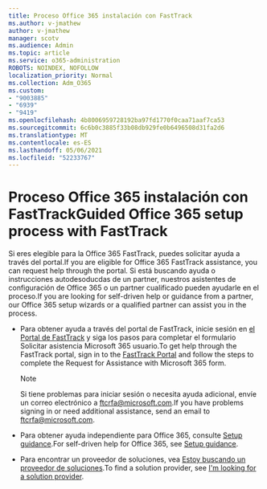 ```yaml
---
title: Proceso Office 365 instalación con FastTrack
ms.author: v-jmathew
author: v-jmathew
manager: scotv
ms.audience: Admin
ms.topic: article
ms.service: o365-administration
ROBOTS: NOINDEX, NOFOLLOW
localization_priority: Normal
ms.collection: Adm_O365
ms.custom:
- "9003885"
- "6939"
- "9419"
ms.openlocfilehash: 4b8006959728192ba97fd1770f0caa71aaf7ca53
ms.sourcegitcommit: 6c6b0c3885f33b08db929fe0b6496508d31fa2d6
ms.translationtype: MT
ms.contentlocale: es-ES
ms.lasthandoff: 05/06/2021
ms.locfileid: "52233767"
---
```

# <a name="guided-office-365-setup-process-with-fasttrack"></a><span data-ttu-id="80f00-102">Proceso Office 365 instalación con FastTrack</span><span class="sxs-lookup"><span data-stu-id="80f00-102">Guided Office 365 setup process with FastTrack</span></span>

<span data-ttu-id="80f00-103">Si eres elegible para la Office 365 FastTrack, puedes solicitar ayuda a través del portal.</span><span class="sxs-lookup"><span data-stu-id="80f00-103">If you are eligible for Office 365 FastTrack assistance, you can request help through the portal.</span></span> <span data-ttu-id="80f00-104">Si está buscando ayuda o instrucciones autodesoducdas de un partner, nuestros asistentes de configuración de Office 365 o un partner cualificado pueden ayudarle en el proceso.</span><span class="sxs-lookup"><span data-stu-id="80f00-104">If you are looking for self-driven help or guidance from a partner, our Office 365 setup wizards or a qualified partner can assist you in the process.</span></span>

- <span data-ttu-id="80f00-105">Para obtener ayuda a través del portal de FastTrack, inicie sesión en [el Portal de FastTrack](https://go.microsoft.com/fwlink/?linkid=2125443) y siga los pasos para completar el formulario Solicitar asistencia Microsoft 365 usuario.</span><span class="sxs-lookup"><span data-stu-id="80f00-105">To get help through the FastTrack portal, sign in to the [FastTrack Portal](https://go.microsoft.com/fwlink/?linkid=2125443) and follow the steps to complete the Request for Assistance with Microsoft 365 form.</span></span>

    > [!NOTE]
    > <span data-ttu-id="80f00-106">Si tiene problemas para iniciar sesión o necesita ayuda adicional, envíe un correo electrónico a [ftcrfa@microsoft.com](mailto:ftcrfa@microsoft.com).</span><span class="sxs-lookup"><span data-stu-id="80f00-106">If you have problems signing in or need additional assistance, send an email to [ftcrfa@microsoft.com](mailto:ftcrfa@microsoft.com).</span></span>

- <span data-ttu-id="80f00-107">Para obtener ayuda independiente para Office 365, consulte [Setup guidance](https://go.microsoft.com/fwlink/?linkid=2125827).</span><span class="sxs-lookup"><span data-stu-id="80f00-107">For self-driven help for Office 365, see [Setup guidance](https://go.microsoft.com/fwlink/?linkid=2125827).</span></span>
- <span data-ttu-id="80f00-108">Para encontrar un proveedor de soluciones, vea [Estoy buscando un proveedor de soluciones](https://go.microsoft.com/fwlink/?linkid=2125918).</span><span class="sxs-lookup"><span data-stu-id="80f00-108">To find a solution provider, see [I'm looking for a solution provider](https://go.microsoft.com/fwlink/?linkid=2125918).</span></span>
